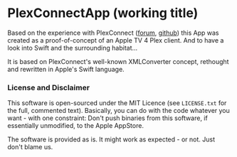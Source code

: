 # PlexConnectApp (working title)

Based on the experience with PlexConnect ([forum][], [github][]) this App was created as a proof-of-concept of an Apple TV 4 Plex client. And to have a look into Swift and the surrounding habitat...

It is based on PlexConnect's well-known XMLConverter concept, rethought and rewritten in Apple's Swift language.

### License and Disclaimer
This software is open-sourced under the MIT Licence (see `LICENSE.txt` for the full, commented text).
Basically, you can do with the code whatever you want - with one constraint: Don't push binaries from this software, if essentially unmodified, to the Apple AppStore.

The software is provided as is. It might work as expected - or not. Just don't blame us.


[forum]: https://forums.plex.tv/categories/appletv-plexconnect
[github]: https://github.com/iBaa/PlexConnect
